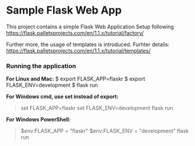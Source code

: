# Sample Flask Web App

This project contains a simple Flask Web Application Setup following https://flask.palletsprojects.com/en/1.1.x/tutorial/factory/

Further more, the usage of templates is introduced. Furhter details: https://flask.palletsprojects.com/en/1.1.x/tutorial/templates/


### Running the application

**For Linux and Mac:**
$ export FLASK_APP=flaskr
$ export FLASK_ENV=development
$ flask run

**For Windows cmd, use set instead of export:**
> set FLASK_APP=flaskr
> set FLASK_ENV=development
> flask run

**For Windows PowerShell:**
> $env:FLASK_APP = "flaskr"
> $env:FLASK_ENV = "development"
> flask run
